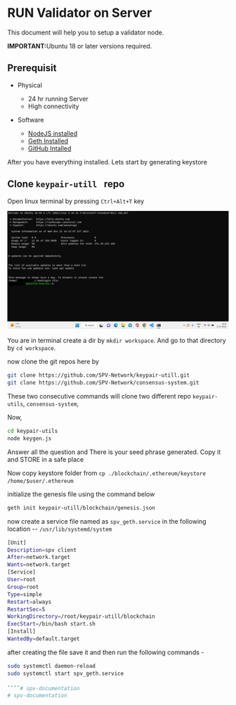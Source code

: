 # RUN Validator on Server

This document will help you to setup a validator node.

<b>IMPORTANT:</b>Ubuntu 18 or later versions required.

## Prerequisit

- Physical
    - 24 hr running Server
    - High connectivity

- Software 
    - [NodeJS installed](./NODEJS.md)
    - [Geth Installed](./GETH.md)
    - [GitHub Intalled](./GITHUB.md)
    

After you have everything installed.
Lets start by generating keystore

## Clone `keypair-utill ` repo

Open linux terminal by pressing `Ctrl+Alt+T` key

<img src="./geth/5.png" alt="TERMINAL" />


You are in terminal create a dir by `mkdir workspace`. And go to that directory by `cd workspace`.

now clone the git repos here by 

```bash  
git clone https://github.com/SPV-Network/keypair-utill.git
git clone https://github.com/SPV-Network/consensus-system.git

```

These two consecutive commands will clone two different repo `keypair-utils`, `consensus-system`,

Now,

```bash  
cd keypair-utils
node keygen.js
```

Answer all the question and There is your seed phrase generated.
Copy it and STORE in a safe place

Now copy keystore folder from `cp ./blockchain/.ethereum/keystore /home/$user/.ethereum`

initialize the genesis file using the command below
```bash
geth init keypair-utill/blockchain/genesis.json
```

now create a service file named as `spv_geth.service` in the following location -- `/usr/lib/systemd/system`

```bash  
[Unit]
Description=spv client
After=network.target 
Wants=network.target
[Service]
User=root 
Group=root
Type=simple
Restart=always
RestartSec=5
WorkingDirectory=/root/keypair-utill/blockchain
ExecStart=/bin/bash start.sh
[Install]
WantedBy=default.target
```
after creating the file save it and then run the following commands -
```bash
sudo systemctl daemon-reload
sudo systemctl start spv_geth.service

````# spv-documentation
# spv-documentation

